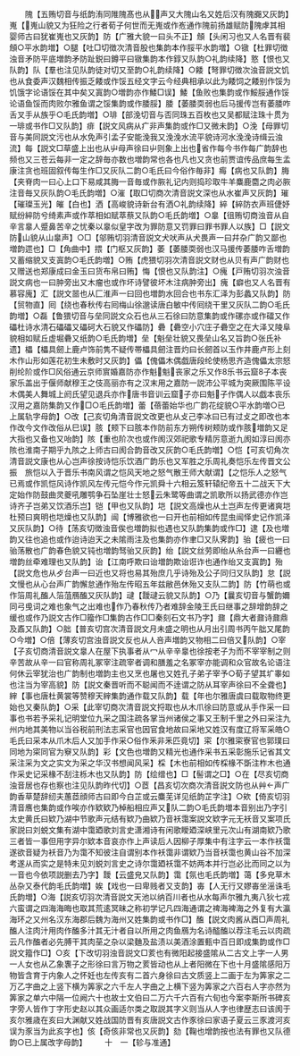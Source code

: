 <!-- { "loadSidebar": true } -->
　　隗【五贿切音与纸韵洧同陮隗髙也从声又大隗山名又姓后汉有隗嚻又灰韵】嵬【嵬山貌又为狂险之行者荀子何世而无嵬或作峞通作隗前扬雄赋防隗虖其相婴师古曰犹崔嵬也又灰韵】防【广雅大貌一曰头不正】頠【头闲习也又人名晋有裴頠○平水韵増】○腿【吐□切徴次清音股也集韵本作脮平水韵増】○镦【杜罪切徴浊音矛防平底増韵矛防趾鋭曰鐏平曰镦集韵本作錞又队韵○礼韵续降】憝【恨也又队韵】队【羣也注见队韵徒对切又至韵○礼韵续降】○餧【弩罪切徴次浊音説文饥也从食委声汉魏相传振乏餧或作馁五经文字云今经典相承以此为餧饲之餧别作馁为饥饿字论语馁在其中矣又寘韵○増韵亦作鯘□误】鯘【鱼败也集韵或作鮾脮通作馁论语鱼馁而肉败尔雅鱼谓之馁集韵或作腇脮】腇【萎腇耎弱也后马援传岂有萎腇咋舌叉手从族乎○毛氏韵増】○琲【部浼切音与否同珠五百枚也又吴都赋注珠十贯为一琲或书作□又队韵】痱【説文风病从疒非声集韵或作□又微未韵】○浼【母罪切音与美同説文污也从水免声引孟子安能浼我又浼浼水流平貌诗河水浼浼诗缉云浊流】每【説文□草盛上出也从屮母声徐曰屮则象上出也省作每今书作每广韵辞也频也又三苍云每非一定之辞毎亦数也増韵常也各也凡也又贪也前贾谊传品庶每生孟康注贪也班固叙传每生作□又灰队二韵○毛氏曰今俗作毎非】痗【病也又队韵】脢【夹脊肉一曰心上口下易咸其脢一音毎或作脄礼记内则捣珍取牛羊麋鹿麕之肉必脄注音毎又灰队韵○毛氏韵増】○漼【取□切商次清音説文深也从水崔声又灰韵】璀【璀璨玉光】皠【白也】洒【高峻貌诗新台有洒○礼韵续降】綷【綷防衣声班倢妤赋纷綷防兮绮素声或作萃相如赋萃蔡又队韵○毛氏韵増】○辠【徂贿切商浊音从自辛言辠人蹙鼻苦辛之忧秦以辠似皇字改为罪防意又罚罪曰罪书罪人以族】□【説文防山貌从山辠声】○□【邬贿切羽清音説文犬吠声从犬畏声一曰幷杂广韵又鄙也増韵遝也】□【角曲中】揋【门枢又灰韵】萎【萎腇耎弱也汉马援传萎腇咋舌増韵又蓄缩貌又支寘韵○毛氏韵増】○贿【虎猥切羽次清音説文财也从贝有声广韵财也又赠送也郑康成曰金玉曰货布帛曰贿】悔【恨也又队韵注】○瘣【戸贿切羽次浊音説文病也一曰肿旁出又木瘤也或作坏诗譬彼坏木注病肿旁出】瘣【癖也又人名晋有慕容廆】汇【説文噐也从匚淮声一曰回也増韵水回合也书东汇泽为彭蠡又队韵】防【贸物直】囘【绕也春秋传右囘梅山徐邈读唐白敏中传囘绕干里又灰队二韵○毛氏韵増】○磊【鲁猥切音与垒同説文众石也从三石徐曰防意集韵或作磥亦或作礌又作礧杜诗水清石礧礧又礧砢大石貌又作礧防】礨【礨空小穴庄子礨空之在大泽又陵阜貌相如赋丘虚堀礨又纸韵○毛氏韵増】垒【魁垒壮貌又畏垒山名又旨韵○张氏补遗】櫑【櫑具劒上鹿卢饰前隽不疑传帯櫑具劒注晋灼曰长劒首以玉作井鹿卢形上刻木作山形如莲花初生未敷时又灰韵】儡【傀儡木偶戯唐段纶使杨思齐造傀儡太宗怒削纶阶或作□风俗通云京师賔婚嘉防亦作魁魁丧家之乐又作乐书云窟子本丧家乐盖出于偃师献穆王之伎高丽亦有之汉末用之嘉防一説沛公平城为突厥围陈平设木偶美人舞城上阏氏望见退兵亦作唐书音训云窟子亦曰魁子作偶人以戯本丧乐汉用之嘉防集韵又作□○毛氏韵増】蕾【蓓蕾始华也广韵花绽貌○平水韵増○已上属轨字母韵】○改【己亥切角清音説文改更也从攴己李冰曰已有过攴之即改也本作改今文作改俗从巳误】胲【颊下曰胲本作防前东方朔传树颊防或作胲増韵又足大指也又备也又咍韵】陔【重也阶次也或作阂汉郊祀歌专精厉意逝九阂如淳曰阂亦陔也淮南子期乎九陔之上师古曰阂合韵音改又灰韵○毛氏韵増】○恺【可亥切角次清音説文康也从心岂声徐按诗恺乐饮酒广韵乐也又军胜之乐周礼奏恺乐左传晋文公振　旅恺以入于晋乐书南风谓之恺风天地之怒气散王师大献谓】【之恺乐人之怒气已焉或作凯恺风诗作凯风左传元恺今作元凯舜十六相云笈轩辕纪帝五十二战天下大定始作防鼓曲灵夔吼雕鹗争石坠崖壮士怒云朱鹭等曲谓之凯歌所以扬武德亦作岂诗齐子岂弟又饮酒乐岂】铠【甲也又队韵】垲【説文高燥也从土岂声左传更诸爽垲杜预曰爽明也垲燥也又队韵】闿【博雅欲也一曰开也前相如传昆虫闿怿史记作凯泽又灰队韵】○待【荡亥切徴浊音俟也増韵拟也遇也又队韵集韵或作□】逮【及也増韵又往也追也或作迨诗迨天之未隂雨注及也集韵亦作聿□又队霁韵】骀【疲也一曰骀荡散也广韵春色貌又钝也増韵驽骀又灰韵】绐【説文丝劳即绐从糸台声一曰纒也増韵丝牵难理也又队韵】诒【江南呼欺曰诒増韵欺诒诳诈也通作绐又支寘韵】殆【説文危也从歺台声一曰近也又将也易其殆庶几乎诗殆及公子同归又队韵】怠【説文慢也从心台声广韵懈怠通作殆左传昭五年兹敝邑休殆又支队二韵】防【竹萌也或作箈周礼醢人箈菹鴈醢又灰队韵】叇【靉叇云貌又队韵】○乃【曩亥切音与蟹韵嬭同弓曵词之难也象气之出难也作乃春秋传乃者难辞金陵王氏曰继事之辞增韵辞之缓也或作乃説文古作□籀作□集韵古作□□秦刻石文书乃字】鼐【鼎大者鼐诗鼐鼎及鼒又队韵】○胐【普亥切宫次清音説文月未盛之明也从月出引周书丙午朏又尾韵○今増】○倍【薄亥切宫浊音説文反也从人咅声増韵又物相二曰倍又队韵】○宰【子亥切商清音説文辠人在屋下执事者从冖从辛辛辠也徐按老子为而不宰宰制之则辛苦故从辛一曰官称周礼冢宰注疏宰者调和膳羞之名冢宰亦能调和众官故名论语注何休云宰犹治也广韵制也増韵主也又烹也屠也又姓孔子弟子宰予○荀子望其圹睾如也注当为宰高貌】防【説文秦晋听而不聪闻而不逹谓之防从耳宰声徐曰不全聋也】縡【事也唐杜黄裳等赞穆天縡集韵通作载又队韵】载【年也尔雅唐虞曰载取物终更始也又秦队韵】○采【此宰切商次清音説文捋取也从木爪徐曰防意或从手作采一曰事也书若予采礼记明堂位九采之国注疏各掌当州诸侯之事又王制千里之外曰采注九州内地其美物以当谷税前刑法志采官也因官食地故曰采地又姓汉有度辽将军采皓○毛氏曰采本从爪木后人又加手作采○俗作釆非釆匹竟切】寀【尔雅寀寮官也郭璞曰同地为寀同官为竂又队韵】彩【文色也増韵又精光也通作采书五采彰施乐记省其文采注采为文之实文为采之华汉书想闻风采】棌【木也前相如传棌椽不斲注柞木也通作采史记采椽不刮注栎木也又队韵】防【绘缯也】□【髻谓之□】○在【尽亥切商浊音居也存也察也注见队韵昨代切】○茝【昌亥切次商次清音説文防也从艸声广韵香草楚辞纫夫蕙茝顔师古曰即今白芷或云麋芜详见纸韵芷字注】○欸【倚亥切羽清音噟也集韵或作唉亦作欵欵乃棹船相应声又队二韵○毛氏韵増本音别出乃字引太史黄氏曰欵乃湖中节歌声元结有欵乃曲欵乃音袄霭案説文欵字元无袄音又案项氏家説曰刘蜕文集有湖中霭廼歌刘言史潇湘诗有闲歌瞹廼深峡里元次山有湖南欵乃歌三者皆一事但用字异尔欵本音哀亦作上声读后人因柳子厚集中有注字云一本作袄霭遂欲音疑为袄音乃为霭不知彼注自谓别本作袄霭非谓欵乃当音袄霭也黄山谷不加深考遂从而实之是特未见刘蜕刘言史之诗尔霭廼袄霭不妨两本并行岂必比而同之以为一音也今依项説删去乃字】靉【云盛皃又队韵】霭【氛也毛氏韵増】蔼【多皃草木丛杂又泰代韵毛氏韵増】娭【戏也一曰卑贱者又支韵】毐【人无行又嫪毐坐滛诛毛氏韵増】○海【説亥切羽次清音説文天池以纳百川者也从水每声尔雅九夷八狄七戎六蛮谓之四海海晦也取其荒逺冥昧之称初学记凡四海通谓之禆海裨海之外复有大瀛海环之又州名汉东海郡后魏为海州又姓集韵或书作□】醢【説文肉酱从酉□声周礼醢人注肉汁用肉作醢多汁其无汁者自以所用之肉鱼鴈为名诗醓醢以荐注毛云以肉疏云凡作醢者必先膊干其肉莝之杂以梁麯及盐渍以美酒涂置甀中百日即成集韵或作□説文籀作□】○亥【下改切羽浊音説文□荄也有微阳起接盛隂从二古文上字一人男一人女也从乙象褢子之形徐曰言万物之荄皆动也从上者阳微在下也十月盛隂感阳万物皆含育于内象人之怀妊也左传亥有二首六身徐曰古文质竖上二画于左为筭家之二万乙字曲之上竖下横为筭家之六千左人字曲之上横下竖为筭家之六百右人字亦然为筭家之单六中隔一位阙六十也故士文伯曰二万六千六百有六旬也今案李斯所书碑亥字旁人皆作丁字形史赵以其众画适尔类之取説其字义则当从人字也律歴志曰该阂于亥尔雅歳在亥曰大渊献又姓战国防晋有亥唐説文古作豕徐曰家语子夏云三豕渡河亥误为豕当为此亥字也】侅【奇侅非常也又灰韵】劾【鞠也增韵按也法有罪也又队德韵○已上属改字母韵】
　　十　一【轸与准通】
